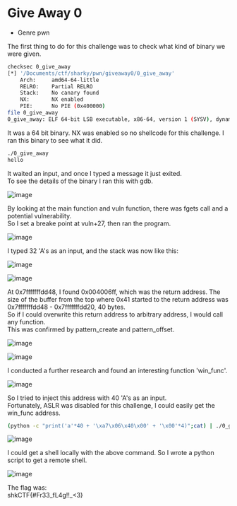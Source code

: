 # Give Away 0

- Genre pwn  

The first thing to do for this challenge was to check what kind of binary we were given.  

```sh
checksec 0_give_away
[*] '/Documents/ctf/sharky/pwn/giveaway0/0_give_away'
    Arch:     amd64-64-little
    RELRO:    Partial RELRO
    Stack:    No canary found
    NX:       NX enabled
    PIE:      No PIE (0x400000)
file 0_give_away 
0_give_away: ELF 64-bit LSB executable, x86-64, version 1 (SYSV), dynamically linked, interpreter /lib64/ld-linux-x86-64.so.2, for GNU/Linux 2.6.32, BuildID[sha1]=e0fb611b13ac822d3074696fb8bb10ea80c05882, not stripped
```

It was a 64 bit binary. NX was enabled so no shellcode for this challenge. I ran this binary to see what it did.
```sh
./0_give_away 
hello
```
It waited an input, and once I typed a message it just exited.   
To see the details of the binary I ran this with gdb.  

![image](https://user-images.githubusercontent.com/53568647/85538996-bf3c5180-b658-11ea-930f-90e3b7350be2.png)

By looking at the main function and vuln function, there was fgets call and a potential vulnerability.  
So I set a breake point at vuln+27, then ran the program.  

![image](https://user-images.githubusercontent.com/53568647/85539895-b0a26a00-b659-11ea-9ea8-30efa1c559dc.png)

I typed 32 'A's as an input, and the stack was now like this:  

![image](https://user-images.githubusercontent.com/53568647/85540063-e5162600-b659-11ea-8a84-a87c4960930d.png)  

![image](https://user-images.githubusercontent.com/53568647/85540547-784f5b80-b65a-11ea-8861-a9ff891669ce.png)  

At 0x7fffffffdd48, I found 0x004006ff, which was the return address. The size of the buffer from the top where 0x41 started to the return address was 0x7fffffffdd48 - 0x7fffffffdd20, 40 bytes.   
So if I could overwrite this return address to arbitrary address, I would call any function.   
This was confirmed by pattern_create and pattern_offset.  

![image](https://user-images.githubusercontent.com/53568647/85541941-eba59d00-b65b-11ea-92a2-149f49abcab9.png)  

![image](https://user-images.githubusercontent.com/53568647/85543705-a6826a80-b65d-11ea-9508-42e7a8e11981.png)

I conducted a further research and found an interesting function 'win_func'.  

![image](https://user-images.githubusercontent.com/53568647/85545460-4ee4fe80-b65f-11ea-828c-ff527e2ac083.png)

So I tried to inject this address with 40 'A's as an input.  
Fortunately,  ASLR was disabled for this challenge, I could easily get the win_func address.  

```sh
(python -c "print('a'*40 + '\xa7\x06\x40\x00' + '\x00'*4)";cat) | ./0_give_away 
```

![image](https://user-images.githubusercontent.com/53568647/85548004-d59adb00-b661-11ea-86fb-59c4ef90dbf7.png)

I could get a shell locally with the above command. So I wrote a python script to get a remote shell.  

![image](https://user-images.githubusercontent.com/53568647/85547694-7dfc6f80-b661-11ea-83ed-cfaab37771a7.png)

The flag was:  
shkCTF{#Fr33_fL4g!!_<3}


